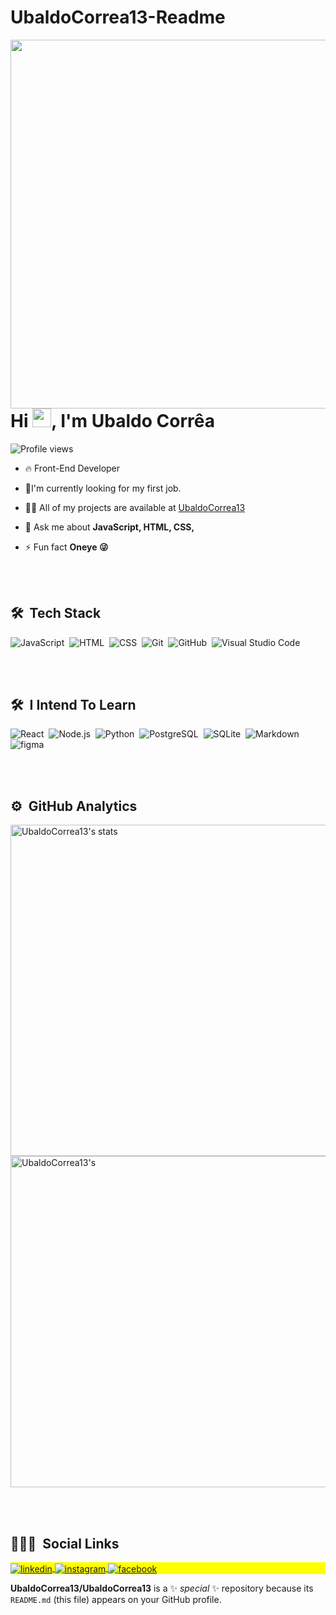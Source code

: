 # UbaldoCorrea13-Readme

<img align="right" height="590em" src="![image1](https://user-images.githubusercontent.com/92760416/155957788-2143e3a1-1d77-423b-bfa5-01737ba3be53.jpg)
"/>
<h1 align="left">Hi <img src="https://raw.githubusercontent.com/kaueMarques/kaueMarques/master/hi.gif" width="30px">, I'm Ubaldo Corrêa</h1>
<p align="left"> <img src="https://komarev.com/ghpvc/?username=UbaldoCorrea13&color=yellow" alt="Profile views" /> </p>

- 🔥 Front-End Developer

- 🔭I'm currently looking for my first job.

- 👨‍💻 All of my projects are available at [UbaldoCorrea13](https://github.com/UbaldoCorrea13)

- 💬 Ask me about **JavaScript, HTML, CSS,**

- ⚡ Fun fact **Oneye 😜**

<br><br>

## 🛠 &nbsp;Tech Stack

![JavaScript](https://img.shields.io/badge/-JavaScript-05122A?style=flat&logo=javascript)&nbsp;
![HTML](https://img.shields.io/badge/-HTML-05122A?style=flat&logo=HTML5)&nbsp;
![CSS](https://img.shields.io/badge/-CSS-05122A?style=flat&logo=CSS3&logoColor=1572B6)&nbsp;
![Git](https://img.shields.io/badge/-Git-05122A?style=flat&logo=git)&nbsp;
![GitHub](https://img.shields.io/badge/-GitHub-05122A?style=flat&logo=github)&nbsp;
![Visual Studio Code](https://img.shields.io/badge/-Visual%20Studio%20Code-05122A?style=flat&logo=visual-studio-code&logoColor=007ACC)&nbsp;

<br><br>

## 🛠 &nbsp;I Intend To Learn

![React](https://img.shields.io/badge/-React-05122A?style=flat&logo=react)&nbsp;
![Node.js](https://img.shields.io/badge/-Node.js-05122A?style=flat&logo=node.js)&nbsp;
![Python](https://img.shields.io/badge/-Python-05122A?style=flat&logo=python)&nbsp;
![PostgreSQL](https://img.shields.io/badge/-PostgreSQL-05122A?style=flat&logo=postgresql)&nbsp;
![SQLite](https://img.shields.io/badge/-SQLite-05122A?style=flat&logo=sqlite)&nbsp;
![Markdown](https://img.shields.io/badge/-Markdown-05122A?style=flat&logo=markdown)&nbsp;
![figma](https://img.shields.io/badge/-figma-05122A?style=flat&logo=figma)&nbsp;

<br><br>

## ⚙️ &nbsp;GitHub Analytics

<p align="left">
<img width="530em" src="https://github-readme-stats.vercel.app/api?username=UbaldoCorrea13&show_icons=true&theme=vision-friendly-dark" alt="UbaldoCorrea13's stats"/>
<img width="530em" src="https://github-readme-stats.vercel.app/api/top-langs/?username=UbaldoCorrea13&layout=compact&theme=vision-friendly-dark" alt=UbaldoCorrea13's most languages"/>
</p>

<br><br>

## 👨🏽‍🦲 &nbsp;Social Links
<p align="left" style="background:yellow">
<a href="https://linkedin.com/in/ubaldo-corrêa-928441209" target="_blank">
  <img align="center" src="https://img.shields.io/badge/-Ubaldo Corrêa-05122A?style=flat&logo=linkedin" alt="linkedin"/>
</a>
<a href="https://instagram.com/ubaldocorrea_" target="_blank">
 <img align="center" src="https://img.shields.io/badge/-Ubaldo Corrêa-05122A?style=flat&logo=instagram" alt="instagram"/>
</a>
<a href="https://facebook.com/ubaldo.correa.10" target="_blank">
  <img align="center" src="https://img.shields.io/badge/-Ubaldo Corrêa-05122A?style=flat&logo=facebook" alt="facebook"/>  
</a>

</p>



**UbaldoCorrea13/UbaldoCorrea13** is a ✨ _special_ ✨ repository because its `README.md` (this file) appears on your GitHub profile.
<!--
- 🔭 I’m currently working on ...
- 🌱 I’m currently learning ...
- 👯 I’m looking to collaborate on ...
- 🤔 I’m looking for help with ...
- 💬 Ask me about ...
- 📫 How to reach me: ...
- 😄 Pronouns: ...
- ⚡ Fun fact: ...
-->

